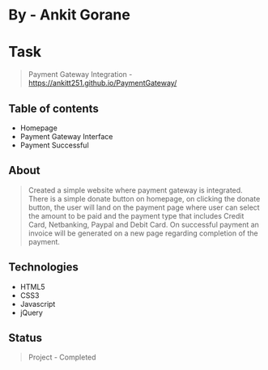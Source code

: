 # By - Ankit Gorane

# Task
> Payment Gateway Integration - https://ankitt251.github.io/PaymentGateway/

## Table of contents
* Homepage
* Payment Gateway Interface
* Payment Successful

## About
> Created a simple website where payment gateway is integrated. There is a simple donate button on homepage, on clicking the donate button, the user will land on the payment page where user can select the amount to be paid and the payment type that includes Credit Card, Netbanking, Paypal and Debit Card. On successful payment an invoice will be generated on a new page regarding completion of the payment.
> 
## Technologies
* HTML5
* CSS3
* Javascript
* jQuery

## Status
> Project - Completed
